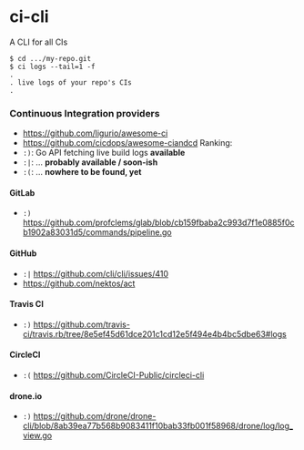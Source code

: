 # ci-cli
A CLI for all CIs

```
$ cd .../my-repo.git
$ ci logs --tail=1 -f
.
. live logs of your repo's CIs 
.
```

### Continuous Integration providers
* https://github.com/ligurio/awesome-ci
* https://github.com/cicdops/awesome-ciandcd
Ranking:
* `:)`: Go API fetching live build logs **available**
* `:|`: ... **probably available / soon-ish**
* `:(`: ... **nowhere to be found, yet**
#### GitLab
* `:)` https://github.com/profclems/glab/blob/cb159fbaba2c993d7f1e0885f0cb1902a83031d5/commands/pipeline.go
#### GitHub
* `:|` https://github.com/cli/cli/issues/410
* https://github.com/nektos/act
#### Travis CI
* `:)` https://github.com/travis-ci/travis.rb/tree/8e5ef45d61dce201c1cd12e5f494e4b4bc5dbe63#logs
#### CircleCI
* `:(` https://github.com/CircleCI-Public/circleci-cli
#### drone.io
* `:)` https://github.com/drone/drone-cli/blob/8ab39ea77b568b9083411f10bab33fb001f58968/drone/log/log_view.go
